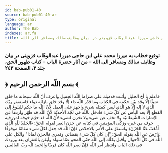 ```yaml
---
id: bab-pub01-40
source: bab-pub01-40-ar
type: original
language: ar
author: The Bab
indexes: ar,fa
title: توقيع خطاب به ميرزا محمد علي ابن حاجى ميرزا عبدالوهّاب قزوينى در بيان وظايف سالك ومسافر الى الله
---
```

### توقيع خطاب به ميرزا محمد علي ابن حاجى ميرزا عبدالوهّاب قزوينى در بيان وظايف سالك ومسافر الى الله – من آثار حضرة الباب – كتاب ظهور الحق، جلد ۳، الصفحة ۲٤۳

## ﴿ بسم اللّه الرحمن الرحيم ﴾

فاعلم يا أخ الخليل وأثبت قدميك على صراط اللّه الجميل واعرف أنّ اللّه سبحانه ما خلق شيئًا إلّا وقد بيّن حكمه في الكتاب وما قدّر اللّه داء إلّا وقد خلق بازائه دواء فاستغفر ربّك الّذي لا إله إلّا هو الّذي ليس كمثله شيء واجهد على العمل لأنّ اللّه ما حكم للبلوغ إلى القطع إلّا بعد اليأس عن كلّ شيء فادخل باللّه في لُجّة الأحديّة لأنّ اللّه قد طهّر واردها عن الإشارات الشّيطانيّة ولا تخف عن شيء ولا تخزن لشيء لأنّ اللّه قد حرّم خوفه لمن فيه خوف من غيره وزكّى المؤمنين في كتابه عن حزن الغير لقوله الحقّ: ﴿الحَمْدُ للّهِ الَّذِي أَذْهَبَ عَنَّا الحَزَنَ﴾ واستقرّ على الأمر بالاخلاص فإنّ اللّه قد جعل لكلّ شيء مقامًا موقوفًا وَارْضَ عن اللّه بقوله الحقّ: "إن كان كلّ شيء بقضائي وقدري فالحزن لماذا" واتّكل على اللّه في كلّ الأحوال وأقبل بكلّك إلى اللّه حتّى المحو عمّا سواه وأيقن بالغفران بعد ورودك في ذلك الباب وانتظر أمر اللّه فإنّ نصر اللّه كان قريبًا والحمد للّه ربّ العالمين
